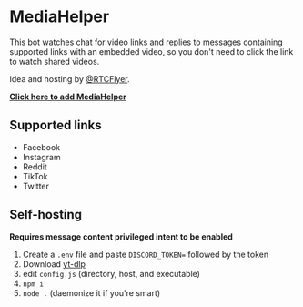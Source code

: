 # MediaHelper

This bot watches chat for video links and replies to messages containing supported links with an embedded video,
so you don't need to click the link to watch shared videos.

Idea and hosting by [@RTCFlyer](https://github.com/RTCFlyer).

[**Click here to add MediaHelper**](https://discord.com/oauth2/authorize?client_id=1026547091121655808&permissions=274878032960&scope=bot%20applications.commands)

## Supported links

- Facebook
- Instagram
- Reddit
- TikTok
- Twitter

## Self-hosting

**Requires message content privileged intent to be enabled** 

1. Create a `.env` file and paste `DISCORD_TOKEN=` followed by the token
2. Download [yt-dlp](https://github.com/yt-dlp/yt-dlp)
3. edit `config.js` (directory, host, and executable)
4. `npm i`
5. `node .` (daemonize it if you're smart)
